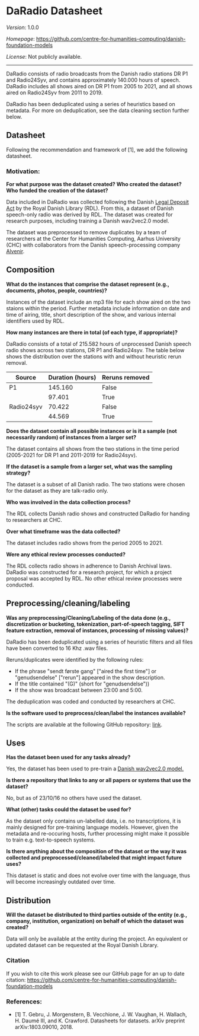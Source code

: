 # DaRadio Datasheet

*Version*: 1.0.0

*Homepage*: https://github.com/centre-for-humanities-computing/danish-foundation-models

*License*: Not publicly available.

---

DaRadio consists of radio broadcasts from the Danish radio stations DR P1 and Radio24Syv, and contains approximately 140.000 hours of speech. DaRadio includes all shows aired on DR P1 from 2005 to 2021, and all shows aired on Radio24Syv from 2011 to 2019.

DaRadio has been deduplicated using a series of heuristics based on metadata. For more on deduplication, see the data cleaning section further below.


## Datasheet

Following the recommendation and framework of [1], we add the following datasheet. 

### Motivation:

**For what purpose was the dataset created? Who created the dataset? Who funded the creation of the dataset?**

Data included in DaRadio was collected following the Danish [Legal Deposit Act](https://www.retsinformation.dk/eli/lta/2004/1439) by the Royal Danish Library (RDL). From this, a dataset of Danish speech-only radio was derived by RDL. The dataset was created for research purposes, including training a Danish wav2vec2.0 model. 

The dataset was preprocessed to remove duplicates by a team of researchers at the Center for Humanities Computing, Aarhus University (CHC) with collaborators from the Danish speech-processing company [Alvenir](alvenir.ai).



## Composition

**What do the instances that comprise the dataset represent (e.g., documents, photos, people, countries)?**

Instances of the dataset include an mp3 file for each show aired on the two staions within the period. Further metadata include information on date and time of airing, title, short description of the show, and various internal identifiers used by RDL.

**How many instances are there in total (of each type, if appropriate)?**

DaRadio consists of a total of 215.582 hours of unprocessed Danish speech radio shows across two stations, DR P1 and Radio24syv. The table below shows the distribution over the stations with and without heuristic rerun removal.


| Source     | Duration (hours) | Reruns removed |
|------------|------------------|----------------|
| P1         | 145.160          | False          |
|            | 97.401           | True           |
| Radio24syv | 70.422           | False          |
|            | 44.569           | True           |


**Does the dataset contain all possible instances or is it a sample (not necessarily random) of instances from a larger set?**

The dataset contains all shows from the two stations in the time period (2005-2021 for DR P1 and 2011-2019 for Radio24syv).

**If the dataset is a sample from a larger set, what was the sampling strategy?**

The dataset is a subset of all Danish radio. The two stations were chosen for the dataset as they are talk-radio only. 


**Who was involved in the data collection process?**

The RDL collects Danish radio shows and constructed DaRadio for handing to researchers at CHC.


**Over what timeframe was the data collected?**

The dataset includes radio shows from the period 2005 to 2021.

**Were any ethical review processes conducted?**

The RDL collects radio shows in adherence to Danish Archival laws. DaRadio was constructed for a research project, for which a project proposal was accepted by RDL. No other ethical review processes were conducted.


## Preprocessing/cleaning/labeling

**Was any preprocessing/Cleaning/Labeling of the data done 
(e.g., discretization or bucketing, tokenization, part-of-speech tagging, 
SIFT feature extraction, removal of instances, processing of missing values)?**

DaRadio has been deduplicated using a series of heuristic filters and all files have been converted to 16 Khz .wav files. 

Reruns/duplicates were identified by the following rules:

- If the phrase "sendt første gang" ["aired the first time"] or "genudsendelse" ["rerun"] appeared in the show description.
- If the title contained "(G)" (short for "genudsendelse")) 
- If the show was broadcast between 23:00 and 5:00.

The deduplication was coded and conducted by researchers at CHC.


**Is the software used to preprocess/clean/label the instances available?**

The scripts are available at the following GitHub repository: [link](https://github.com/centre-for-humanities-computing/Gjallarhorn).

## Uses

**Has the dataset been used for any tasks already?**

Yes, the dataset has been used to pre-train a [Danish wav2vec2.0 model.](https://huggingface.co/chcaa/xls-r-300m-danish) 

**Is there a repository that links to any or all papers or systems that use the dataset?**

No, but as of 23/10/16 no others have used the dataset.

**What (other) tasks could the dataset be used for?**

As the dataset only contains un-labelled data, i.e. no transcriptions, it is mainly designed for pre-training language models. However, given the metadata and re-occuring hosts, further processing might make it possible to train e.g. text-to-speech systems. 

**Is there anything about the composition of the dataset or the way it was collected and
preprocessed/cleaned/labeled that might impact future uses?**

This dataset is static and does not evolve over time with the language, thus will become increasingly outdated over time.


## Distribution

**Will the dataset be distributed to third parties outside of the entity (e.g., company, institution, organization) on behalf of which the dataset was created?**

Data will only be available at the entity during the project. An equivalent or updated dataset can be requested at the Royal Danish Library.


### Citation
If you wish to cite this work please see our GitHub page for an up to date citation: https://github.com/centre-for-humanities-computing/danish-foundation-models


### References:

- [1] T. Gebru, J. Morgenstern, B. Vecchione, J. W. Vaughan, H. Wallach, H. Daumé III,
        and K. Crawford. Datasheets for datasets. arXiv preprint arXiv:1803.09010, 2018.

